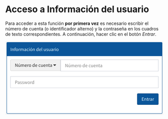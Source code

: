 # Acceso a Información del usuario

Para acceder a esta función **por primera vez** es necesario escribir el
número de cuenta (o identificador alterno) y la contraseña en los
cuadros de texto correspondientes. A continuación, hacer clic en el
botón *Entrar*.

[<img src="Informacion_usuario0.png" alt="Informacion_usuario0" class="aligncenter size-full wp-image-1770" width="501" height="233">](Informacion_usuario0.png)

